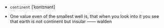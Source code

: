 - `continent` [ˈkɒntɪnənt]



-  One value even of the smallest well is, that when you look into it you see that earth is not continent but insular —— walden